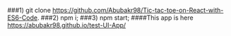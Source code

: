 ###1) git clone https://github.com/Abubakr98/Tic-tac-toe-on-React-with-ES6-Code.
###2) npm i;
###3) npm start;
####This app is here https://abubakr98.github.io/test-UI-App/
